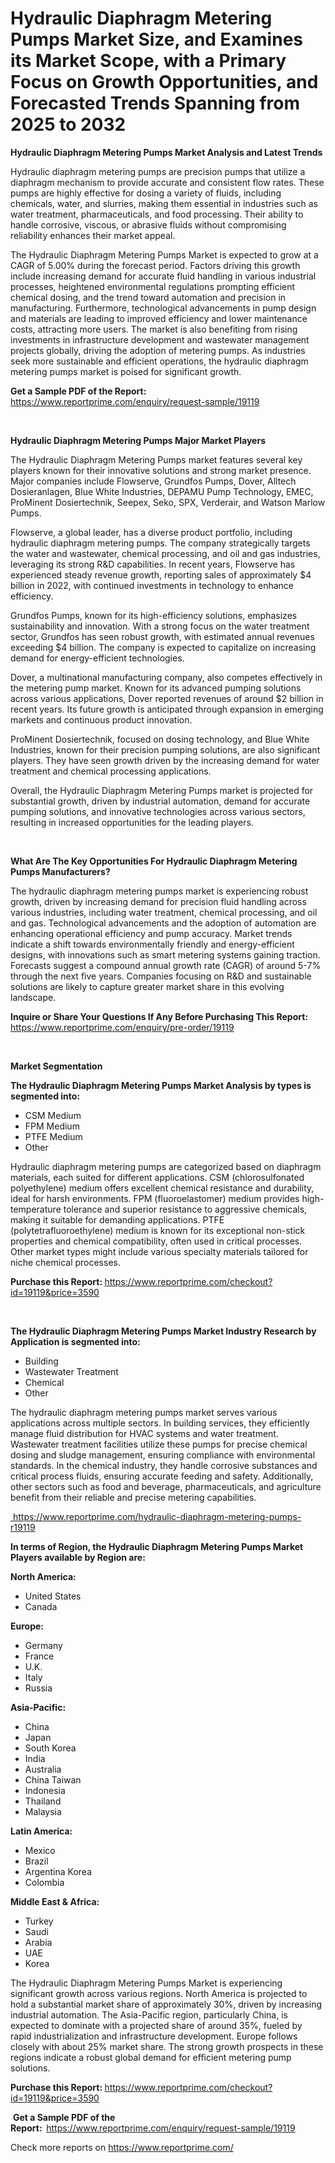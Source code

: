 <p><h1>Hydraulic Diaphragm Metering Pumps Market Size, and Examines its Market Scope, with a Primary Focus on Growth Opportunities, and Forecasted Trends Spanning from 2025 to 2032</h1></p><p><strong>Hydraulic Diaphragm Metering Pumps Market Analysis and Latest Trends</strong></p>
<p><p>Hydraulic diaphragm metering pumps are precision pumps that utilize a diaphragm mechanism to provide accurate and consistent flow rates. These pumps are highly effective for dosing a variety of fluids, including chemicals, water, and slurries, making them essential in industries such as water treatment, pharmaceuticals, and food processing. Their ability to handle corrosive, viscous, or abrasive fluids without compromising reliability enhances their market appeal.</p><p>The Hydraulic Diaphragm Metering Pumps Market is expected to grow at a CAGR of 5.00% during the forecast period. Factors driving this growth include increasing demand for accurate fluid handling in various industrial processes, heightened environmental regulations prompting efficient chemical dosing, and the trend toward automation and precision in manufacturing. Furthermore, technological advancements in pump design and materials are leading to improved efficiency and lower maintenance costs, attracting more users. The market is also benefiting from rising investments in infrastructure development and wastewater management projects globally, driving the adoption of metering pumps. As industries seek more sustainable and efficient operations, the hydraulic diaphragm metering pumps market is poised for significant growth.</p></p>
<p><strong>Get a Sample PDF of the Report:&nbsp;</strong> <a href="https://www.reportprime.com/enquiry/request-sample/19119?utm_campaign=2799&utm_medium=2&utm_source=Github&utm_content=ia&utm_term=19032025&utm_id=hydraulic-diaphragm-metering-pumps">https://www.reportprime.com/enquiry/request-sample/19119</a></p>
<p>&nbsp;</p>
<p><strong>Hydraulic Diaphragm Metering Pumps Major Market Players</strong></p>
<p><p>The Hydraulic Diaphragm Metering Pumps market features several key players known for their innovative solutions and strong market presence. Major companies include Flowserve, Grundfos Pumps, Dover, Alltech Dosieranlagen, Blue White Industries, DEPAMU Pump Technology, EMEC, ProMinent Dosiertechnik, Seepex, Seko, SPX, Verderair, and Watson Marlow Pumps.</p><p>Flowserve, a global leader, has a diverse product portfolio, including hydraulic diaphragm metering pumps. The company strategically targets the water and wastewater, chemical processing, and oil and gas industries, leveraging its strong R&D capabilities. In recent years, Flowserve has experienced steady revenue growth, reporting sales of approximately $4 billion in 2022, with continued investments in technology to enhance efficiency.</p><p>Grundfos Pumps, known for its high-efficiency solutions, emphasizes sustainability and innovation. With a strong focus on the water treatment sector, Grundfos has seen robust growth, with estimated annual revenues exceeding $4 billion. The company is expected to capitalize on increasing demand for energy-efficient technologies.</p><p>Dover, a multinational manufacturing company, also competes effectively in the metering pump market. Known for its advanced pumping solutions across various applications, Dover reported revenues of around $2 billion in recent years. Its future growth is anticipated through expansion in emerging markets and continuous product innovation.</p><p>ProMinent Dosiertechnik, focused on dosing technology, and Blue White Industries, known for their precision pumping solutions, are also significant players. They have seen growth driven by the increasing demand for water treatment and chemical processing applications.</p><p>Overall, the Hydraulic Diaphragm Metering Pumps market is projected for substantial growth, driven by industrial automation, demand for accurate pumping solutions, and innovative technologies across various sectors, resulting in increased opportunities for the leading players.</p></p>
<p>&nbsp;</p>
<p><strong>What Are The Key Opportunities For Hydraulic Diaphragm Metering Pumps Manufacturers?</strong></p>
<p><p>The hydraulic diaphragm metering pumps market is experiencing robust growth, driven by increasing demand for precision fluid handling across various industries, including water treatment, chemical processing, and oil and gas. Technological advancements and the adoption of automation are enhancing operational efficiency and pump accuracy. Market trends indicate a shift towards environmentally friendly and energy-efficient designs, with innovations such as smart metering systems gaining traction. Forecasts suggest a compound annual growth rate (CAGR) of around 5-7% through the next five years. Companies focusing on R&D and sustainable solutions are likely to capture greater market share in this evolving landscape.</p></p>
<p><strong>Inquire or Share Your Questions If Any Before Purchasing This Report:</strong> <a href="https://www.reportprime.com/enquiry/pre-order/19119?utm_campaign=2799&utm_medium=2&utm_source=Github&utm_content=ia&utm_term=19032025&utm_id=hydraulic-diaphragm-metering-pumps">https://www.reportprime.com/enquiry/pre-order/19119</a></p>
<p>&nbsp;</p>
<p><strong>Market Segmentation</strong></p>
<p><strong>The Hydraulic Diaphragm Metering Pumps Market Analysis by types is segmented into:</strong></p>
<p><ul><li>CSM Medium</li><li>FPM Medium</li><li>PTFE Medium</li><li>Other</li></ul></p>
<p><p>Hydraulic diaphragm metering pumps are categorized based on diaphragm materials, each suited for different applications. CSM (chlorosulfonated polyethylene) medium offers excellent chemical resistance and durability, ideal for harsh environments. FPM (fluoroelastomer) medium provides high-temperature tolerance and superior resistance to aggressive chemicals, making it suitable for demanding applications. PTFE (polytetrafluoroethylene) medium is known for its exceptional non-stick properties and chemical compatibility, often used in critical processes. Other market types might include various specialty materials tailored for niche chemical processes.</p></p>
<p><strong>Purchase this Report:&nbsp;</strong><a href="https://www.reportprime.com/checkout?id=19119&price=3590&utm_campaign=2799&utm_medium=2&utm_source=Github&utm_content=ia&utm_term=19032025&utm_id=hydraulic-diaphragm-metering-pumps">https://www.reportprime.com/checkout?id=19119&price=3590</a></p>
<p>&nbsp;</p>
<p><strong>The Hydraulic Diaphragm Metering Pumps Market Industry Research by Application is segmented into:</strong></p>
<p><ul><li>Building</li><li>Wastewater Treatment</li><li>Chemical</li><li>Other</li></ul></p>
<p><p>The hydraulic diaphragm metering pumps market serves various applications across multiple sectors. In building services, they efficiently manage fluid distribution for HVAC systems and water treatment. Wastewater treatment facilities utilize these pumps for precise chemical dosing and sludge management, ensuring compliance with environmental standards. In the chemical industry, they handle corrosive substances and critical process fluids, ensuring accurate feeding and safety. Additionally, other sectors such as food and beverage, pharmaceuticals, and agriculture benefit from their reliable and precise metering capabilities.</p></p>
<p><a href="https://www.reportprime.com/hydraulic-diaphragm-metering-pumps-r19119?utm_campaign=2799&utm_medium=2&utm_source=Github&utm_content=ia&utm_term=19032025&utm_id=hydraulic-diaphragm-metering-pumps">&nbsp;https://www.reportprime.com/hydraulic-diaphragm-metering-pumps-r19119</a></p>
<p><strong>In terms of Region, the Hydraulic Diaphragm Metering Pumps Market Players available by Region are:</strong></p>
<p>
    <p> <strong> North America: </strong>
        <ul>
            <li>United States</li>
            <li>Canada</li>
        </ul>
        </p> 
    <p> <strong> Europe: </strong>
        <ul>
            <li>Germany</li>
            <li>France</li>
            <li>U.K.</li>
            <li>Italy</li>
            <li>Russia</li>
        </ul>
        </p> 
    <p> <strong> Asia-Pacific: </strong>
        <ul>
            <li>China</li>
            <li>Japan</li>
            <li>South Korea</li>
            <li>India</li>
            <li>Australia</li>
            <li>China Taiwan</li>
            <li>Indonesia</li>
            <li>Thailand</li>
            <li>Malaysia</li>
        </ul>
        </p> 
    <p> <strong> Latin America: </strong>
        <ul>
            <li>Mexico</li>
            <li>Brazil</li>
            <li>Argentina Korea</li>
            <li>Colombia</li>
        </ul>
        </p> 
    <p> <strong> Middle East & Africa: </strong>
        <ul>
            <li>Turkey</li>
            <li>Saudi</li>
            <li>Arabia</li>
            <li>UAE</li>
            <li>Korea</li>
        </ul>
    </p>
    </p>
<p><p>The Hydraulic Diaphragm Metering Pumps Market is experiencing significant growth across various regions. North America is projected to hold a substantial market share of approximately 30%, driven by increasing industrial automation. The Asia-Pacific region, particularly China, is expected to dominate with a projected share of around 35%, fueled by rapid industrialization and infrastructure development. Europe follows closely with about 25% market share. The strong growth prospects in these regions indicate a robust global demand for efficient metering pump solutions.</p></p>
<p><strong>Purchase this Report: </strong><a href="https://www.reportprime.com/checkout?id=19119&price=3590&utm_campaign=2799&utm_medium=2&utm_source=Github&utm_content=ia&utm_term=19032025&utm_id=hydraulic-diaphragm-metering-pumps">https://www.reportprime.com/checkout?id=19119&price=3590</a></p>
<p>&nbsp;<strong>Get a Sample PDF of the Report:&nbsp;&nbsp;</strong><a href="https://www.reportprime.com/enquiry/request-sample/19119?utm_campaign=2799&utm_medium=2&utm_source=Github&utm_content=ia&utm_term=19032025&utm_id=hydraulic-diaphragm-metering-pumps">https://www.reportprime.com/enquiry/request-sample/19119</a></p>
<p><strong></strong></p>
<p>Check more reports on <a href="https://www.reportprime.com/?utm_campaign=2799&utm_medium=2&utm_source=Github&utm_content=ia&utm_term=19032025&utm_id=hydraulic-diaphragm-metering-pumps">https://www.reportprime.com/</a></p>